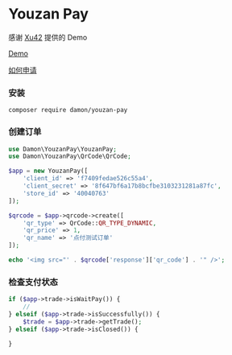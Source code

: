 # Youzan Pay

感谢 [Xu42](https://github.com/xu42/pay) 提供的 Demo

[Demo](http://pay.demo.rive.io)

[如何申请](https://blog.xu42.cn/2017/11/26/person-website-instant-payment-solution/)

### 安装

```
composer require damon/youzan-pay
```

### 创建订单

```php
use Damon\YouzanPay\YouzanPay;
use Damon\YouzanPay\QrCode\QrCode;

$app = new YouzanPay([
    'client_id' => 'f7409fedae526c55a4',
    'client_secret' => '8f647bf6a17b8bcfbe3103231281a87fc',
    'store_id' => '40040763'
]);

$qrcode = $app->qrcode->create([
    'qr_type' => QrCode::QR_TYPE_DYNAMIC,
    'qr_price' => 1,
    'qr_name' => '点付测试订单'
]);

echo '<img src="' . $qrcode['response']['qr_code'] . '" />';
```

### 检查支付状态

```php
if ($app->trade->isWaitPay()) {
    //
} elseif ($app->trade->isSuccessfully()) {
    $trade = $app->trade->getTrade();
} elseif ($app->trade->isClosed()) {

}
```
